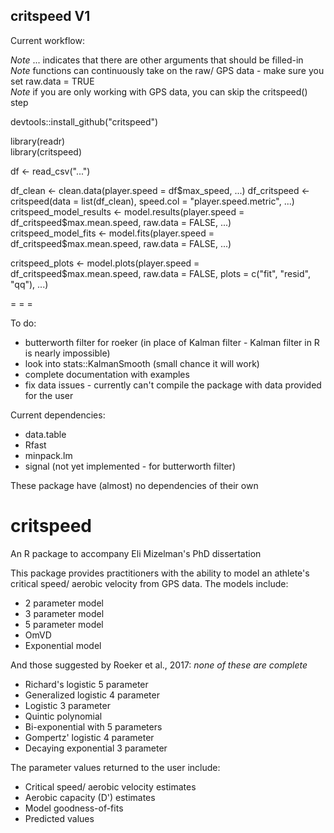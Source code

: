 ## critspeed V1 

Current workflow:

*Note* ... indicates that there are other arguments that should be filled-in    
*Note* functions can continuously take on the raw/ GPS data - make sure you set raw.data = TRUE    
*Note* if you are only working with GPS data, you can skip the critspeed() step    

devtools::install_github("critspeed")

library(readr)    
library(critspeed)

df <- read_csv("...")

df_clean <- clean.data(player.speed = df$max_speed, ...)    
df_critspeed <- critspeed(data = list(df_clean), speed.col = "player.speed.metric", ...)    
critspeed_model_results <- model.results(player.speed = df_critspeed$max.mean.speed, raw.data = FALSE, ...)     
critspeed_model_fits <- model.fits(player.speed = df_critspeed$max.mean.speed, raw.data = FALSE, ...)    

critspeed_plots <- model.plots(player.speed = df_critspeed$max.mean.speed, raw.data = FALSE, plots = c("fit", "resid", "qq"), ...)    

= = =

To do:

* butterworth filter for roeker (in place of Kalman filter - Kalman filter in R is nearly impossible)    
* look into stats::KalmanSmooth (small chance it will work)      
* complete documentation with examples    
* fix data issues - currently can't compile the package with data provided for the user

Current dependencies:

* data.table    
* Rfast    
* minpack.lm    
* signal (not yet implemented - for butterworth filter)    

These package have (almost) no dependencies of their own    

# critspeed
An R package to accompany Eli Mizelman's PhD dissertation


This package provides practitioners with the ability to model an athlete's critical speed/ aerobic velocity from GPS data. The models include:    
* 2 parameter model    
* 3 parameter model    
* 5 parameter model    
* OmVD    
* Exponential model  

And those suggested by Roeker et al., 2017: *none of these are complete*    
* Richard's logistic 5 parameter    
* Generalized logistic 4 parameter    
* Logistic 3 parameter    
* Quintic polynomial    
* Bi-exponential with 5 parameters    
* Gompertz' logistic 4 parameter    
* Decaying exponential 3 parameter    


The parameter values returned to the user include:    
* Critical speed/ aerobic velocity estimates    
* Aerobic capacity (D') estimates    
* Model goodness-of-fits    
* Predicted values    
